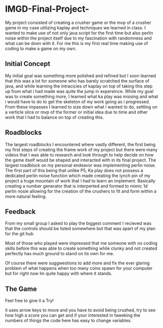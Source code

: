 # IMGD-Final-Project-

My project consisted of creating a crusher game or the mvp of a crusher game in my case utilizing kaplay and techniques we learned in class. I wanted to make use of not only java script for the first time but also perlin noise within the project itself due to my fascination with randomness and what can be doen with it. For me this is my first real time making use of coding to make a game on my own.

## Initial Concept

My initial goal was something more polished and refined but I soon learned that this was a lot for someone who has barely scratched the surface of java, and while learning the intracicies of kaplay on top of taking this step up from what i had made was quite the jump in expereince. While my goal was to create something more, I learned what ka play was missing and what i would have to do to get the skeleton of my work going as i progressed. From these impasses I learned to size down what i wanted to do, settling on a verticle slice or mvp of the former or initial idea due to time and other work that I had to balance on top of creating this.

## Roadblocks

The largest roadblocks I encountered where vastly different, the first being my first steps of creating the frame work of my project but there were many videos that I was able to research and look through to help decide on how the game itself would be shaped and interacted with in its final project. The largest roadblock on my personal endeavor was implementing perlin noise. The first part of this being that unlike P5, Ka play does not possess a dedicated perlin noise function which made creating the lynch pin of my project a huge mountain of work that I had to learn an implement. Basically creating a number generator that is interperted and formed to mimic 1d perlin nosie allowing for the creation of the crushers to fit and form within a more natural feeling.

## Feedback

From my small group I asked to play the biggest comment I recieved was that the controls should be listed somewhere but that was apart of my plan for the git hub

Most of those who played were impressed that me someone with no coding skills before this was able to create something while clunky and not created perfectly has much ground to stand on its own for me.

Of course there were suggwestions to add more and fix the ever glaring problem of what happens when too many coins spawn for your computer but for right now Im quite happy with where it stands.

## The Game
Feel free to give it a Try!

it uses arrow keys to move and you have to avoid being crushed, try to see how high a score you can get and if your interested in tweeking the numbers of things the code here has easy to change variables.


